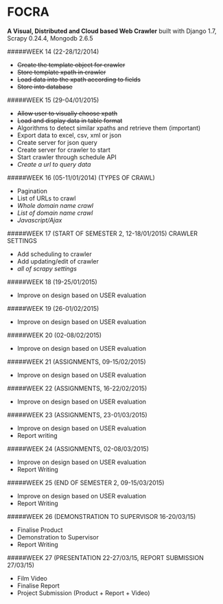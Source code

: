 FOCRA
=====
**A Visual, Distributed and Cloud based Web Crawler** built with Django 1.7, Scrapy 0.24.4, Mongodb 2.6.5

#####WEEK 14 (22-28/12/2014)
- ~~Create the template object for crawler~~
- ~~Store template xpath in crawler~~
- ~~Load data into the xpath according to fields~~
- ~~Store into database~~

#####WEEK 15 (29-04/01/2015)
- ~~Allow user to visually choose xpath~~
- ~~Load and display data in table format~~
- Algorithms to detect similar xpaths and retrieve them (important)
- Export data to excel, csv, xml or json
- Create server for json query
- Create server for crawler to start
- Start crawler through schedule API
- *Create a url to query data*

#####WEEK 16 (05-11/01/2014)
(TYPES OF CRAWL)
- Pagination
- List of URLs to crawl
- *Whole domain name crawl*
- *List of domain name crawl*
- *Javascript/Ajax*

#####WEEK 17 (START OF SEMESTER 2, 12-18/01/2015)
CRAWLER SETTINGS
- Add scheduling to crawler
- Add updating/edit of crawler
- *all of scrapy settings*

#####WEEK 18 (19-25/01/2015)
- Improve on design based on USER evaluation

#####WEEK 19 (26-01/02/2015)
- Improve on design based on USER evaluation

#####WEEK 20 (02-08/02/2015)
- Improve on design based on USER evaluation

#####WEEK 21 (ASSIGNMENTS, 09-15/02/2015)
- Improve on design based on USER evaluation

#####WEEK 22 (ASSIGNMENTS, 16-22/02/2015)
- Improve on design based on USER evaluation

#####WEEK 23 (ASSIGNMENTS, 23-01/03/2015)
- Improve on design based on USER evaluation
- Report writing

#####WEEK 24 (ASSIGNMENTS, 02-08/03/2015)
- Improve on design based on USER evaluation
- Report Writing

#####WEEK 25 (END OF SEMESTER 2, 09-15/03/2015)
- Improve on design based on USER evaluation
- Report Writing

#####WEEK 26 (DEMONSTRATION TO SUPERVISOR 16-20/03/15)
- Finalise Product
- Demonstration to Supervisor
- Report Writing

#####WEEK 27 (PRESENTATION 22-27/03/15, REPORT SUBMISSION 27/03/15)
- Film Video
- Finalise Report
- Project Submission (Product + Report + Video)
